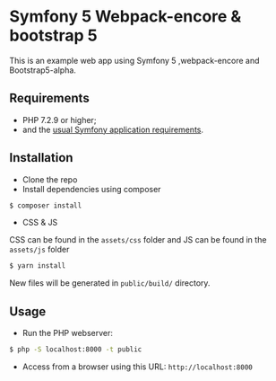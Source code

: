Symfony 5 Webpack-encore & bootstrap 5
====================================

This is an example web app using Symfony 5 ,webpack-encore and Bootstrap5-alpha.

Requirements
------------

  * PHP 7.2.9 or higher;
  * and the [usual Symfony application requirements][1].

Installation
------------
- Clone the repo
- Install dependencies using composer


```bash
$ composer install
```
- CSS & JS 

CSS can be found in the `assets/css` folder and JS can be found in the `assets/js` folder

```bash
$ yarn install
```

New files will be generated in `public/build/` directory.

Usage
-----
- Run the PHP webserver:


```bash
$ php -S localhost:8000 -t public
```
- Access from a browser using this URL: `http://localhost:8000`


[1]: https://symfony.com/doc/current/reference/requirements.html
